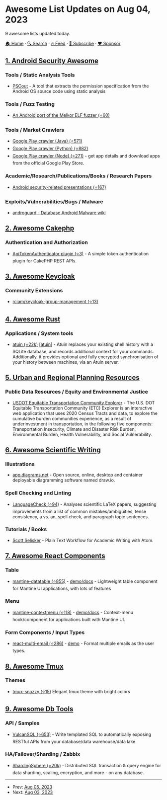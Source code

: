 # Awesome List Updates on Aug 04, 2023

9 awesome lists updated today.

[🏠 Home](/README.md) · [🔍 Search](https://www.trackawesomelist.com/search/) · [🔥 Feed](https://www.trackawesomelist.com/rss.xml) · [📮 Subscribe](https://trackawesomelist.us17.list-manage.com/subscribe?u=d2f0117aa829c83a63ec63c2f&id=36a103854c) · [❤️  Sponsor](https://github.com/sponsors/theowenyoung)



## [1. Android Security Awesome](/content/ashishb/android-security-awesome/README.md)

### Tools / Static Analysis Tools

*   [PSCout](https://security.csl.toronto.edu/pscout/) - A tool that extracts the permission specification from the Android OS source code using static analysis

### Tools / Fuzz Testing

*   [An Android port of the Melkor ELF fuzzer (⭐60)](https://github.com/anestisb/melkor-android)

### Tools / Market Crawlers

*   [Google Play crawler (Java) (⭐571)](https://github.com/Akdeniz/google-play-crawler)
*   [Google Play crawler (Python) (⭐882)](https://github.com/egirault/googleplay-api)
*   [Google Play crawler (Node) (⭐271)](https://github.com/dweinstein/node-google-play) - get app details and download apps from the official Google Play Store.

### Academic/Research/Publications/Books / Research Papers

*   [Android security-related presentations (⭐167)](https://github.com/jacobsoo/AndroidSlides)

### Exploits/Vulnerabilities/Bugs / Malware

*   [androguard - Database Android Malware wiki](https://code.google.com/p/androguard/wiki/DatabaseAndroidMalwares)

## [2. Awesome Cakephp](/content/FriendsOfCake/awesome-cakephp/README.md)

### Authentication and Authorization

*   [ApiTokenAuthenticator plugin (⭐3)](https://github.com/rrd108/api-token-authenticator) - A simple token authentication plugin for CakePHP REST APIs.

## [3. Awesome Keycloak](/content/thomasdarimont/awesome-keycloak/README.md)

### Community Extensions

*   [rciam/keycloak-group-management (⭐13)](https://github.com/rciam/keycloak-group-management)

## [4. Awesome Rust](/content/rust-unofficial/awesome-rust/README.md)

### Applications / System tools

*   [atuin (⭐22k)](https://github.com/atuinsh/atuin) \[[atuin](https://crates.io/crates/atuin)] - Atuin replaces your existing shell history with a SQLite database, and records additional context for your commands. Additionally, it provides optional and fully encrypted synchronisation of your history between machines, via an Atuin server.

## [5. Urban and Regional Planning Resources](/content/APA-Technology-Division/urban-and-regional-planning-resources/README.md)

### Public Data Resources / Equity and Environmental Justice

*   [USDOT Equitable Transportation Community Explorer](https://experience.arcgis.com/experience/0920984aa80a4362b8778d779b090723/page/ETC-Explorer---Homepage/) - The U.S. DOT Equitable Transportation Community (ETC) Explorer is an interactive web application that uses 2020 Census Tracts and data, to explore the cumulative burden communities experience, as a result of underinvestment in transportation, in the following five components: Transportation Insecurity, Climate and Disaster Risk Burden, Environmental Burden, Health Vulnerability, and Social Vulnerability.

## [6. Awesome Scientific Writing](/content/writing-resources/awesome-scientific-writing/README.md)

### Illustrations

*   [app.diagrams.net](https://app.diagrams.net/) - Open source, online, desktop and
    container deployable diagramming software named draw\.io.

### Spell Checking and Linting

*   [LanguageCheck (⭐94)](https://github.com/JohannesBuchner/languagecheck) - Analyses scientific LaTeX papers, suggesting improvements from a list of common mistakes/ambiguities, tense consistency, a vs. an, spell check, and paragraph topic sentences.

### Tutorials / Books

*   [Scott Selisker](https://u.arizona.edu/~selisker/post/workflow/) - Plain Text Workflow for Academic Writing with Atom.

## [7. Awesome React Components](/content/brillout/awesome-react-components/README.md)

### Table

*   [mantine-datatable (⭐855)](https://github.com/icflorescu/mantine-datatable) - [demo/docs](https://icflorescu.github.io/mantine-datatable/) - Lightweight table component for Mantine UI applications, with lots of features

### Menu

*   [mantine-contextmenu (⭐118)](https://github.com/icflorescu/mantine-contextmenu) - [demo/docs](https://icflorescu.github.io/mantine-contextmenu/) - Context-menu hook/component for applications built with Mantine UI.

### Form Components / Input Types

*   [react-multi-email (⭐286)](https://github.com/axisj/react-multi-email) - [demo](https://react-multi-email.vercel.app/) - Format multiple emails as the user types.

## [8. Awesome Tmux](/content/rothgar/awesome-tmux/README.md)

### Themes

*   [tmux-snazzy (⭐15)](https://github.com/ivnvxd/tmux-snazzy) Elegant tmux theme with bright colors

## [9. Awesome Db Tools](/content/mgramin/awesome-db-tools/README.md)

### API / Samples

*   [VulcanSQL (⭐653)](https://github.com/Canner/vulcan-sql) - Write templated SQL to automatically exposing RESTful APIs from your database/data warehouse/data lake.

### HA/Failover/Sharding / Zabbix

*   [ShardingSphere (⭐20k)](https://github.com/apache/shardingsphere) - Distributed SQL transaction & query engine for data sharding, scaling, encryption, and more - on any database.

---

- Prev: [Aug 05, 2023](/content/2023/08/05/README.md)
- Next: [Aug 03, 2023](/content/2023/08/03/README.md)